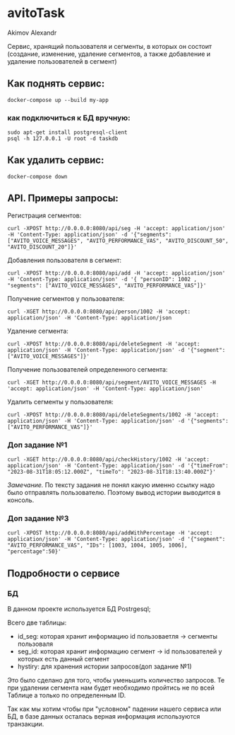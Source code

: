 # avitoTask
Akimov Alexandr

Cервис, хранящий пользователя и сегменты, в которых он состоит (создание, изменение, удаление сегментов, а также добавление и удаление пользователей в сегмент)


## Как поднять сервис:

```
docker-compose up --build my-app
```

### как подключиться к БД вручную:

```
sudo apt-get install postgresql-client
psql -h 127.0.0.1 -U root -d taskdb
```

## Как удалить сервис:

```
docker-compose down
```



## API. Примеры запросы:

Регистрация сегментов:
```
curl -XPOST http://0.0.0.0:8080/api/seg -H 'accept: application/json' -H 'Content-Type: application/json' -d '{"segments": ["AVITO_VOICE_MESSAGES", "AVITO_PERFORMANCE_VAS", "AVITO_DISCOUNT_50", "AVITO_DISCOUNT_20"]}'
```

Добавления пользователя в сегмент:
```
curl -XPOST http://0.0.0.0:8080/api/add -H 'accept: application/json' -H 'Content-Type: application/json' -d '{ "personID": 1002 , "segments": ["AVITO_VOICE_MESSAGES", "AVITO_PERFORMANCE_VAS"]}'
```

Получение сегментов у пользователя:
```
curl -XGET http://0.0.0.0:8080/api/person/1002 -H 'accept: application/json' -H 'Content-Type: application/json
```

Удаление сегмента:
```
curl -XPOST http://0.0.0.0:8080/api/deleteSegment -H 'accept: application/json' -H 'Content-Type: application/json' -d '{"segment": ["AVITO_VOICE_MESSAGES"]}'
```

Получение пользователей определенного сегмента:
```
curl -XGET http://0.0.0.0:8080/api/segment/AVITO_VOICE_MESSAGES -H 'accept: application/json' -H 'Content-Type: application/json'
```

Удалить сегменты у пользователя:

```
curl -XPOST http://0.0.0.0:8080/api/deleteSegments/1002 -H 'accept: application/json' -H 'Content-Type: application/json' -d '{"segments": ["AVITO_PERFORMANCE_VAS"]}'
```

### Доп задание №1

```
curl -XGET http://0.0.0.0:8080/api/checkHistory/1002 -H 'accept: application/json' -H 'Content-Type: application/json' -d '{"timeFrom": "2023-08-31T18:05:12.000Z", "timeTo": "2023-08-31T18:13:40.000Z"}'
```

*Замечание.* По тексту задания не понял какую именно ссылку надо было отправлять пользователю. Поэтому вывод истории выводится в консоль.


### Доп задание №3

```
curl -XPOST http://0.0.0.0:8080/api/addWithPercentage -H 'accept: application/json' -H 'Content-Type: application/json' -d '{"segment": "AVITO_PERFORMANCE_VAS", "IDs": [1003, 1004, 1005, 1006], "percentage":50}'
```


## Подробности о сервисе

### БД
В данном проекте используется БД Postrgesql;

Всего две таблицы:  
 - id_seg: которая хранит информацию id пользоваетля -> сегменты пользоваля
 - seg_id: которая хранит информацию сегмент -> id пользователей у которых есть данный сегмент
 - hystiry: для хранения истории запросов(доп задание №1)

Это было сделано для того, чтобы уменьшить количество запросов. Те при удалении сегмента нам будет необходимо пройтись не по всей Таблице а только по определенным ID.

Так как мы хотим чтобы при "условном" падении нашего сервиса или БД, в базе данных осталась верная информация используются транзакции.
